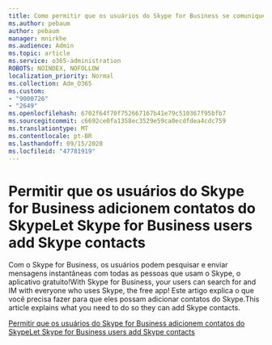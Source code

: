 ```yaml
---
title: Como permitir que os usuários do Skype for Business se comuniquem com os usuários do Skype
ms.author: pebaum
author: pebaum
manager: mnirkhe
ms.audience: Admin
ms.topic: article
ms.service: o365-administration
ROBOTS: NOINDEX, NOFOLLOW
localization_priority: Normal
ms.collection: Adm_O365
ms.custom:
- "9000726"
- "2649"
ms.openlocfilehash: 6702f64f70f752667167b41e79c510367f95bfb7
ms.sourcegitcommit: c6692ce0fa1358ec3529e59ca0ecdfdea4cdc759
ms.translationtype: MT
ms.contentlocale: pt-BR
ms.lasthandoff: 09/15/2020
ms.locfileid: "47781919"
---
```

# <a name="let-skype-for-business-users-add-skype-contacts"></a><span data-ttu-id="3d209-102">Permitir que os usuários do Skype for Business adicionem contatos do Skype</span><span class="sxs-lookup"><span data-stu-id="3d209-102">Let Skype for Business users add Skype contacts</span></span>

<span data-ttu-id="3d209-103">Com o Skype for Business, os usuários podem pesquisar e enviar mensagens instantâneas com todas as pessoas que usam o Skype, o aplicativo gratuito!</span><span class="sxs-lookup"><span data-stu-id="3d209-103">With Skype for Business, your users can search for and IM with everyone who uses Skype, the free app!</span></span> <span data-ttu-id="3d209-104">Este artigo explica o que você precisa fazer para que eles possam adicionar contatos do Skype.</span><span class="sxs-lookup"><span data-stu-id="3d209-104">This article explains what you need to do so they can add Skype contacts.</span></span>

[<span data-ttu-id="3d209-105">Permitir que os usuários do Skype for Business adicionem contatos do Skype</span><span class="sxs-lookup"><span data-stu-id="3d209-105">Let Skype for Business users add Skype contacts</span></span>](https://docs.microsoft.com/skypeforbusiness/set-up-skype-for-business-online/let-skype-for-business-users-add-skype-contacts)